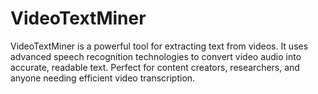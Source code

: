 # VideoTextMiner
VideoTextMiner is a powerful tool for extracting text from videos. It uses advanced speech recognition technologies to convert video audio into accurate, readable text. Perfect for content creators, researchers, and anyone needing efficient video transcription.
